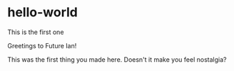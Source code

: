 # hello-world
This is the first one

Greetings to Future Ian!

This was the first thing you made here. Doesn't it make you feel nostalgia?
